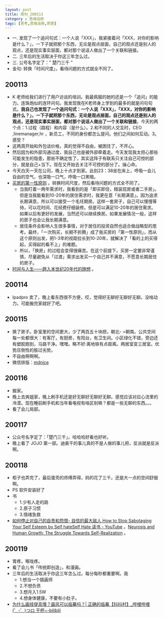 ```yaml
---
layout: post
title: 周刊_200113
category : 思维话痨
tags: [思考,思维话痨,周更]
---
```


- 一. 发现了一个追问句式：一个人说「XXX」，我紧接着问「XXX，对你的影响是什么？」，一下子就把那个东西，无论是观点层面，自己的观点还是别人的观点，还是现实事实层面，都对那个说话人做出了一个关联和链接。
- 二. 三年后的生活取决于你这三年怎么过。
- 三. 公号名字定了：" 楚门三千 "
- 金句: 转换「时间尺度」，看待问题的方式就全不同了。 

## 200113
  - K 老师给我们进行了用户访谈的培训。我最佩服的她的还是一个「追问」的能力。连珠炮似的连环问句。我发现我在K老师身上学到的最多的就是问句句式。**我自己也发现了一个追问句式：一个人说「XXX」，「XXX，对你的影响是什么？」，一下子就把那个东西，无论是观点层面，自己的观点还是别人的观点，还是现实事实层面，都对那个说话人做出了一个关联和链接**。今天的两个点：1.过程（路程）和内容（是什么）。2.和不同的人交互时，CEO ,linemanager,hr ，新员工，不同的身份都怎么提问。他们之间如何互动。3。感受？
  - 这两周开始和外包谈价格，真的觉得不自由，被困住了，不开心。
  - 然后因为和外部沟通过度，我自己也是被外部牵着走。今天发现我太担心那些可能发生的隐患，那些不确定性了，其实这阵子有联系只关注自己可控的部分，就是自己+当下。现在又开始去关注不可控的部分了。操心命。
  - 今天白天一天在公司，晚上十点才到家。此刻23：38坐在床上，呼吸一会儿自由的空气，也深吸一口气，呼吸一口黑暗。
  - [买房的第一性原则](https://mp.weixin.qq.com/s/0WrHFTh-SktJQ-yzG8G3sQ) 。转换时间尺度，然后看待问题的方式全不同了。 
    - 当我盯着一两年需求时，我看到的是「即买即住，精装现房或者二手房」。但是当我能看到10-20年的居住需求时，我更在意「长期满意」。因为追求长期满意，所以可以接受一个毛坯期房。这样一套房子，自己可以慢慢等待，可以花时间、花经费仔细装修。但是可以满足10-20年的居住需求。如果以后有更好的发展，当然还可以继续换房。如果发展情况一般，这样的房子也会让我长期满意。
    - 居住条件会影响人生很多事情，对于居住的投资自然也适合做战略型的思考。最终，「一次购买，长期不折腾」成了我买房的「第一性原则」，而从这个原则出发，把1-3年的视距拉长到10-20年，就解决了「看的上的买得起，买得起的看不上」的难题。
    - 所以，「换房」的过程会变得很痛苦。在这个前提下，买房一定要非常谨慎，尽量避免从「过渡」需求出发买一个自己并不满意，不愿意长期居住的房子。
  - [时间与人生——跨入本世纪20年代的随想](https://program-think.blogspot.com/2019/12/Time-and-Life.html) 。 
  
## 200114
  - Ipadpro 卖了，晚上看东西很不方便，哎，觉得好无聊好无聊好无聊。没啥动力。可能搬完家就好了吧。
  
##  200115
  - 换了房子。卧室里的空间更大，少了两百五十块把，朝北- >朝南。公共空间每一处都很大：有客厅，有厨房，有阳台，有卫生间。小区绿化不错，旁边还有塑胶跑到，马路干净。嘿嘿。略不好:离地铁有点距离。两居室变三居室。优势压倒性的胜过劣势。
  - 不自由啊啊啊。
  - 微信排版：[mdnice](https://mdnice.com/)
  
##  200116
  - 搬家。
  - 晚上去爽姐家，晚上刷手机还是好无聊好无聊好无聊。感觉应该对应心流里的冷漠。现在睡前刷手机和当年看电视有啥区别嘛？都是一些无聊的东西。。。
  - 看了会儿局部。
  
##  200117
  - 公众号名字定了：「楚门三千」。哈哈哈好看也好听。
  - 晚上看了 JOJO 第一部。迪奥干的事儿真的不是人做的事儿把，反派就是反派啊。
  
##  200118
  - 柜子也弄完了，最后蛋壳的师傅弄得，妈的花了三千。还是大一点的空间舒服啊。
  - PS 软件安装好了
  - 书
    - 1.少有人走的路
    - 2.原子习惯
    - 3.情绪急救
  - [如何停止对自己的自责和怨恨- 自信的最大敌人 How to Stop Sabotaging Your Self Esteem by Self hateSelf Hate 读书 - YouTube](https://www.youtube.com/watch?v=L8iWeb94uQU) 。[Neurosis and Human Growth: The Struggle Towards Self-Realization](https://www.amazon.com/Neurosis-Human-Growth-Struggle-Self-Realization/dp/0393307751/ref=as_li_ss_tl?crid=2JZ9TCNFMI56P&keywords=neurosis+and+human+growth+karen+horney&qid=1576019543&sprefix=neurosis+and+,aps,228&sr=8-1&linkCode=sl1&tag=wang03-20&linkId=5c2606f833cf4d49eef06a4811573fe9&language=en_US) 。
  
## 200119
  - 胃疼，喉咙疼。
  - 看了会儿书「传统即创造」，和漫画。
  - 三年后的生活取决于你这三年怎么过。每分每秒都重要啊。我
    - 1.想当一个插画师 
    - 2.不想负债 
    - 3.想月入1.5W 
    - 4.想身体健康，不要有小肚子。
  - [为什么画技提高慢？画风可以临摹吗？| 正确的临摹【抖抖村】_哔哩哔哩 (゜-゜)つロ 干杯~-bilibili](https://www.bilibili.com/video/av69507146?from=search&seid=8466395657906537620)
